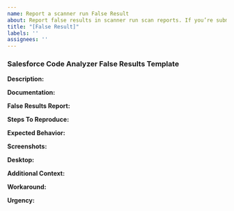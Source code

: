 ```yaml
---
name: Report a scanner run False Result
about: Report false results in scanner run scan reports. If you’re submitting your managed package for AppExchange security review, include documentation of your false results with your submission.
title: "[False Result]"
labels: ''
assignees: ''
---
```

### Salesforce Code Analyzer False Results Template

**Description:**
<!--Provide a clear and concise description of what the bug is.-->

**Documentation:**
<!--Attach a clean log, if available.-->

**False Results Report:**
<!--Explain why you believe this error is a false result.-->

**Steps To Reproduce:**
<!--List out the steps that you used to reproduce the bug behavior. Be as specific and clear as possible.-->

**Expected Behavior:**
<!--Provide a clear and concise description of what you expected to happen.-->

**Screenshots:**
<!--If applicable, add screenshots to help explain your problem.-->

**Desktop:**
<!--
Provide these details:
- Operating System. Example: Ventura 13.5
- Code Analyzer version. Example: v3.16.0
- Salesforce CLI version. Example: @salesforce/cli/2.0.2
-->

**Additional Context:**
<!--Add any other context about the problem. Provide any specific code or configuration details required to reproduce the problem.-->

**Workaround:**
<!--What ways have you found to sidestep the problem? If you haven't found a workaround, what have you tried so far?-->

**Urgency:**
<!--What is the severity of the problem?-->
